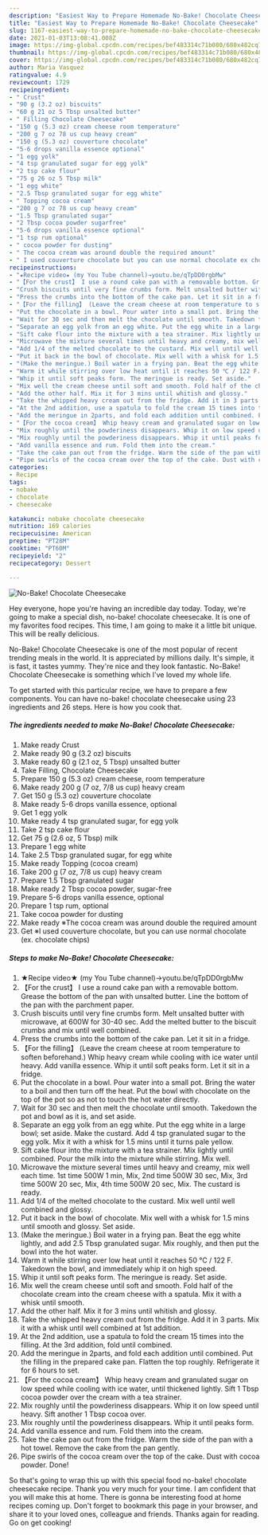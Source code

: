 ```yaml
---
description: "Easiest Way to Prepare Homemade No-Bake! Chocolate Cheesecake"
title: "Easiest Way to Prepare Homemade No-Bake! Chocolate Cheesecake"
slug: 1167-easiest-way-to-prepare-homemade-no-bake-chocolate-cheesecake
date: 2021-01-03T13:08:41.008Z
image: https://img-global.cpcdn.com/recipes/bef483314c71b080/680x482cq70/no-bake-chocolate-cheesecake-recipe-main-photo.jpg
thumbnail: https://img-global.cpcdn.com/recipes/bef483314c71b080/680x482cq70/no-bake-chocolate-cheesecake-recipe-main-photo.jpg
cover: https://img-global.cpcdn.com/recipes/bef483314c71b080/680x482cq70/no-bake-chocolate-cheesecake-recipe-main-photo.jpg
author: Maria Vasquez
ratingvalue: 4.9
reviewcount: 1729
recipeingredient:
- " Crust"
- "90 g (3.2 oz) biscuits"
- "60 g 21 oz 5 Tbsp unsalted butter"
- " Filling Chocolate Cheesecake"
- "150 g (5.3 oz) cream cheese room temperature"
- "200 g 7 oz 78 us cup heavy cream"
- "150 g (5.3 oz) couverture chocolate"
- "5-6 drops vanilla essence optional"
- "1 egg yolk"
- "4 tsp granulated sugar for egg yolk"
- "2 tsp cake flour"
- "75 g 26 oz 5 Tbsp milk"
- "1 egg white"
- "2.5 Tbsp granulated sugar for egg white"
- " Topping cocoa cream"
- "200 g 7 oz 78 us cup heavy cream"
- "1.5 Tbsp granulated sugar"
- "2 Tbsp cocoa powder sugarfree"
- "5-6 drops vanilla essence optional"
- "1 tsp rum optional"
- " cocoa powder for dusting"
- " The cocoa cream was around double the required amount"
- " I used couverture chocolate but you can use normal chocolate ex chocolate chips"
recipeinstructions:
- "★Recipe video★ (my You Tube channel)→youtu.be/qTpDD0rgbMw"
- "【For the crust】 I use a round cake pan with a removable bottom. Grease the bottom of the pan with unsalted butter. Line the bottom of the pan with the parchment paper."
- "Crush biscuits until very fine crumbs form. Melt unsalted butter with microwave, at 600W for 30-40 sec. Add the melted butter to the biscuit crumbs and mix until well combined."
- "Press the crumbs into the bottom of the cake pan. Let it sit in a fridge."
- "【For the filling】 (Leave the cream cheese at room temperature to soften beforehand.) Whip heavy cream while cooling with ice water until heavy. Add vanilla essence. Whip it until soft peaks form. Let it sit in a fridge."
- "Put the chocolate in a bowl. Pour water into a small pot. Bring the water to a boil and then turn off the heat. Put the bowl with chocolate on the top of the pot so as not to touch the hot water directly."
- "Wait for 30 sec and then melt the chocolate until smooth. Takedown the pot and bowl as it is, and set aside."
- "Separate an egg yolk from an egg white. Put the egg white in a large bowl; set aside. Make the custard. Add 4 tsp granulated sugar to the egg yolk. Mix it with a whisk for 1.5 mins until it turns pale yellow."
- "Sift cake flour into the mixture with a tea strainer. Mix lightly until combined. Pour the milk into the mixture while stirring. Mix well."
- "Microwave the mixture several times until heavy and creamy, mix well each time. 1st time 500W 1 min, Mix, 2nd time 500W 30 sec, Mix, 3rd time 500W 20 sec, Mix, 4th time 500W 20 sec, Mix. The custard is ready."
- "Add 1/4 of the melted chocolate to the custard. Mix well until well combined and glossy."
- "Put it back in the bowl of chocolate. Mix well with a whisk for 1.5 mins until smooth and glossy. Set aside."
- "(Make the meringue.) Boil water in a frying pan. Beat the egg white lightly, and add 2.5 Tbsp granulated sugar. Mix roughly, and then put the bowl into the hot water."
- "Warm it while stirring over low heat until it reaches 50 ℃ / 122 F. Takedown the bowl, and immediately whip it on high speed."
- "Whip it until soft peaks form. The meringue is ready. Set aside."
- "Mix well the cream cheese until soft and smooth. Fold half of the chocolate cream into the cream cheese with a spatula. Mix it with a whisk until smooth."
- "Add the other half. Mix it for 3 mins until whitish and glossy."
- "Take the whipped heavy cream out from the fridge. Add it in 3 parts. Mix it with a whisk until well combined at 1st addition."
- "At the 2nd addition, use a spatula to fold the cream 15 times into the filling. At the 3rd addition, fold until combined."
- "Add the meringue in 2parts, and fold each addition until combined. Put the filling in the prepared cake pan. Flatten the top roughly. Refrigerate it for 6 hours to set."
- "【For the cocoa cream】 Whip heavy cream and granulated sugar on low speed while cooling with ice water, until thickened lightly. Sift 1 Tbsp cocoa powder over the cream with a tea strainer."
- "Mix roughly until the powderiness disappears. Whip it on low speed until heavy. Sift another 1 Tbsp cocoa over."
- "Mix roughly until the powderiness disappears. Whip it until peaks form."
- "Add vanilla essence and rum. Fold them into the cream."
- "Take the cake pan out from the fridge. Warm the side of the pan with a hot towel. Remove the cake from the pan gently."
- "Pipe swirls of the cocoa cream over the top of the cake. Dust with cocoa powder. Done!"
categories:
- Recipe
tags:
- nobake
- chocolate
- cheesecake

katakunci: nobake chocolate cheesecake 
nutrition: 169 calories
recipecuisine: American
preptime: "PT28M"
cooktime: "PT60M"
recipeyield: "2"
recipecategory: Dessert

---
```



![No-Bake! Chocolate Cheesecake](https://img-global.cpcdn.com/recipes/bef483314c71b080/680x482cq70/no-bake-chocolate-cheesecake-recipe-main-photo.jpg)

Hey everyone, hope you're having an incredible day today. Today, we're going to make a special dish, no-bake! chocolate cheesecake. It is one of my favorites food recipes. This time, I am going to make it a little bit unique. This will be really delicious.

No-Bake! Chocolate Cheesecake is one of the most popular of recent trending meals in the world. It is appreciated by millions daily. It's simple, it is fast, it tastes yummy. They're nice and they look fantastic. No-Bake! Chocolate Cheesecake is something which I've loved my whole life.




To get started with this particular recipe, we have to prepare a few components. You can have no-bake! chocolate cheesecake using 23 ingredients and 26 steps. Here is how you cook that.

<!--inarticleads1-->

##### The ingredients needed to make No-Bake! Chocolate Cheesecake:

1. Make ready  Crust
1. Make ready 90 g (3.2 oz) biscuits
1. Make ready 60 g (2.1 oz, 5 Tbsp) unsalted butter
1. Take  Filling, Chocolate Cheesecake
1. Prepare 150 g (5.3 oz) cream cheese, room temperature
1. Make ready 200 g (7 oz, 7/8 us cup) heavy cream
1. Get 150 g (5.3 oz) couverture chocolate
1. Make ready 5-6 drops vanilla essence, optional
1. Get 1 egg yolk
1. Make ready 4 tsp granulated sugar, for egg yolk
1. Take 2 tsp cake flour
1. Get 75 g (2.6 oz, 5 Tbsp) milk
1. Prepare 1 egg white
1. Take 2.5 Tbsp granulated sugar, for egg white
1. Make ready  Topping (cocoa cream)
1. Take 200 g (7 oz, 7/8 us cup) heavy cream
1. Prepare 1.5 Tbsp granulated sugar
1. Make ready 2 Tbsp cocoa powder, sugar-free
1. Prepare 5-6 drops vanilla essence, optional
1. Prepare 1 tsp rum, optional
1. Take  cocoa powder for dusting
1. Make ready  ※The cocoa cream was around double the required amount
1. Get  ※I used couverture chocolate, but you can use normal chocolate (ex. chocolate chips)




<!--inarticleads2-->

##### Steps to make No-Bake! Chocolate Cheesecake:

1. ★Recipe video★ (my You Tube channel)→youtu.be/qTpDD0rgbMw
1. 【For the crust】 I use a round cake pan with a removable bottom. Grease the bottom of the pan with unsalted butter. Line the bottom of the pan with the parchment paper.
1. Crush biscuits until very fine crumbs form. Melt unsalted butter with microwave, at 600W for 30-40 sec. Add the melted butter to the biscuit crumbs and mix until well combined.
1. Press the crumbs into the bottom of the cake pan. Let it sit in a fridge.
1. 【For the filling】 (Leave the cream cheese at room temperature to soften beforehand.) Whip heavy cream while cooling with ice water until heavy. Add vanilla essence. Whip it until soft peaks form. Let it sit in a fridge.
1. Put the chocolate in a bowl. Pour water into a small pot. Bring the water to a boil and then turn off the heat. Put the bowl with chocolate on the top of the pot so as not to touch the hot water directly.
1. Wait for 30 sec and then melt the chocolate until smooth. Takedown the pot and bowl as it is, and set aside.
1. Separate an egg yolk from an egg white. Put the egg white in a large bowl; set aside. Make the custard. Add 4 tsp granulated sugar to the egg yolk. Mix it with a whisk for 1.5 mins until it turns pale yellow.
1. Sift cake flour into the mixture with a tea strainer. Mix lightly until combined. Pour the milk into the mixture while stirring. Mix well.
1. Microwave the mixture several times until heavy and creamy, mix well each time. 1st time 500W 1 min, Mix, 2nd time 500W 30 sec, Mix, 3rd time 500W 20 sec, Mix, 4th time 500W 20 sec, Mix. The custard is ready.
1. Add 1/4 of the melted chocolate to the custard. Mix well until well combined and glossy.
1. Put it back in the bowl of chocolate. Mix well with a whisk for 1.5 mins until smooth and glossy. Set aside.
1. (Make the meringue.) Boil water in a frying pan. Beat the egg white lightly, and add 2.5 Tbsp granulated sugar. Mix roughly, and then put the bowl into the hot water.
1. Warm it while stirring over low heat until it reaches 50 ℃ / 122 F. Takedown the bowl, and immediately whip it on high speed.
1. Whip it until soft peaks form. The meringue is ready. Set aside.
1. Mix well the cream cheese until soft and smooth. Fold half of the chocolate cream into the cream cheese with a spatula. Mix it with a whisk until smooth.
1. Add the other half. Mix it for 3 mins until whitish and glossy.
1. Take the whipped heavy cream out from the fridge. Add it in 3 parts. Mix it with a whisk until well combined at 1st addition.
1. At the 2nd addition, use a spatula to fold the cream 15 times into the filling. At the 3rd addition, fold until combined.
1. Add the meringue in 2parts, and fold each addition until combined. Put the filling in the prepared cake pan. Flatten the top roughly. Refrigerate it for 6 hours to set.
1. 【For the cocoa cream】 Whip heavy cream and granulated sugar on low speed while cooling with ice water, until thickened lightly. Sift 1 Tbsp cocoa powder over the cream with a tea strainer.
1. Mix roughly until the powderiness disappears. Whip it on low speed until heavy. Sift another 1 Tbsp cocoa over.
1. Mix roughly until the powderiness disappears. Whip it until peaks form.
1. Add vanilla essence and rum. Fold them into the cream.
1. Take the cake pan out from the fridge. Warm the side of the pan with a hot towel. Remove the cake from the pan gently.
1. Pipe swirls of the cocoa cream over the top of the cake. Dust with cocoa powder. Done!




So that's going to wrap this up with this special food no-bake! chocolate cheesecake recipe. Thank you very much for your time. I am confident that you will make this at home. There is gonna be interesting food at home recipes coming up. Don't forget to bookmark this page in your browser, and share it to your loved ones, colleague and friends. Thanks again for reading. Go on get cooking!
